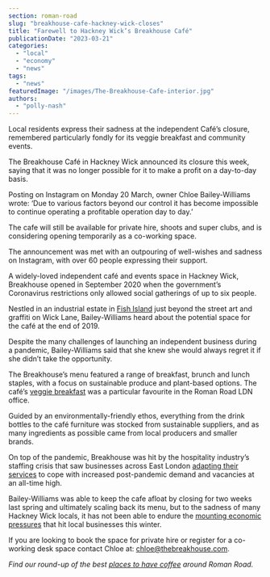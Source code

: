 ```yaml
---
section: roman-road
slug: "breakhouse-cafe-hackney-wick-closes"
title: "Farewell to Hackney Wick’s Breakhouse Café"
publicationDate: "2023-03-21"
categories: 
  - "local"
  - "economy"
  - "news"
tags: 
  - "news"
featuredImage: "/images/The-Breakhouse-Cafe-interior.jpg"
authors: 
  - "polly-nash"
---
```


Local residents express their sadness at the independent Café’s closure, remembered particularly fondly for its veggie breakfast and community events.

The Breakhouse Café in Hackney Wick announced its closure this week, saying that it was no longer possible for it to make a profit on a day-to-day basis. 

Posting on Instagram on Monday 20 March, owner Chloe Bailey-Williams wrote: ‘Due to various factors beyond our control it has become impossible to continue operating a profitable operation day to day.’

The cafe will still be available for private hire, shoots and super clubs, and is considering opening temporarily as a co-working space. 

The announcement was met with an outpouring of well-wishes and sadness on Instagram, with over 60 people expressing their support. 

A widely-loved independent café and events space in Hackney Wick, Breakhouse opened in September 2020 when the government’s Coronavirus restrictions only allowed social gatherings of up to six people.

Nestled in an industrial estate in [Fish Island](https://romanroadlondon.com/history-fish-island/) just beyond the street art and graffiti on Wick Lane, Bailey-Williams heard about the potential space for the café at the end of 2019. 

Despite the many challenges of launching an independent business during a pandemic, Bailey-Williams said that she knew she would always regret it if she didn’t take the opportunity. 

The Breakhouse’s menu featured a range of breakfast, brunch and lunch staples, with a focus on sustainable produce and plant-based options. The café’s [veggie breakfast](https://romanroadlondon.com/the-breakhouse-cafe-fish-island-restaurant-review/) was a particular favourite in the Roman Road LDN office. 

Guided by an environmentally-friendly ethos, everything from the drink bottles to the café furniture was stocked from sustainable suppliers, and as many ingredients as possible came from local producers and smaller brands.

On top of the pandemic, Breakhouse was hit by the hospitality industry’s staffing crisis that saw businesses across East London [adapting their services](https://romanroadlondon.com/hospitality-recruitment-crisis-east-london/) to cope with increased post-pandemic demand and vacancies at an all-time high. 

Bailey-Williams was able to keep the cafe afloat by closing for two weeks last spring and ultimately scaling back its menu, but to the sadness of many Hackney Wick locals, it has not been able to endure the [mounting economic pressures](https://romanroadlondon.com/articles/cost-living/) that hit local businesses this winter. 

If you are looking to book the space for private hire or register for a co-working desk space contact Chloe at: [chloe@thebreakhouse.com](mailto:chloe@thebreakhouse.com).   

_Find our round-up of the best_ [_places to have coffee_](https://romanroadlondon.com/best-coffee-places/) _around Roman Road._


